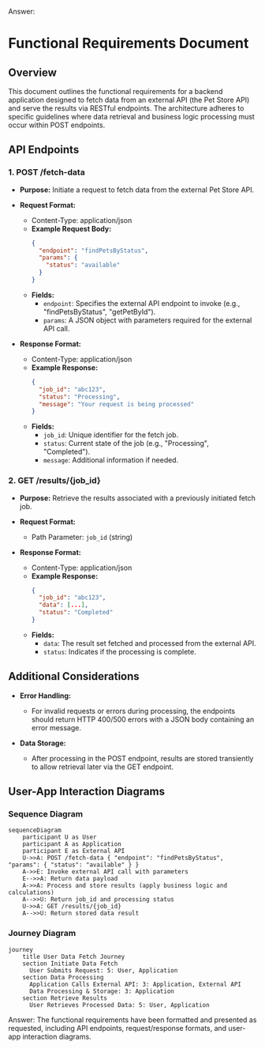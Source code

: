 Answer: 

# Functional Requirements Document

## Overview
This document outlines the functional requirements for a backend application designed to fetch data from an external API (the Pet Store API) and serve the results via RESTful endpoints. The architecture adheres to specific guidelines where data retrieval and business logic processing must occur within POST endpoints.

## API Endpoints

### 1. POST /fetch-data
- **Purpose:** Initiate a request to fetch data from the external Pet Store API.
- **Request Format:** 
  - Content-Type: application/json
  - **Example Request Body:**
    ```json
    {
      "endpoint": "findPetsByStatus",
      "params": {
        "status": "available"
      }
    }
    ```
  - **Fields:**
    - `endpoint`: Specifies the external API endpoint to invoke (e.g., "findPetsByStatus", "getPetById").
    - `params`: A JSON object with parameters required for the external API call.

- **Response Format:** 
  - Content-Type: application/json
  - **Example Response:**
    ```json
    {
      "job_id": "abc123",
      "status": "Processing",
      "message": "Your request is being processed"
    }
    ```
  - **Fields:**
    - `job_id`: Unique identifier for the fetch job.
    - `status`: Current state of the job (e.g., "Processing", "Completed").
    - `message`: Additional information if needed.

### 2. GET /results/{job_id}
- **Purpose:** Retrieve the results associated with a previously initiated fetch job.
- **Request Format:** 
  - Path Parameter: `job_id` (string)

- **Response Format:** 
  - Content-Type: application/json
  - **Example Response:**
    ```json
    {
      "job_id": "abc123",
      "data": [...],
      "status": "Completed"
    }
    ```
  - **Fields:**
    - `data`: The result set fetched and processed from the external API.
    - `status`: Indicates if the processing is complete.

## Additional Considerations
- **Error Handling:** 
  - For invalid requests or errors during processing, the endpoints should return HTTP 400/500 errors with a JSON body containing an error message.
  
- **Data Storage:** 
  - After processing in the POST endpoint, results are stored transiently to allow retrieval later via the GET endpoint.

## User-App Interaction Diagrams

### Sequence Diagram
```mermaid
sequenceDiagram
    participant U as User
    participant A as Application
    participant E as External API
    U->>A: POST /fetch-data { "endpoint": "findPetsByStatus", "params": { "status": "available" } }
    A->>E: Invoke external API call with parameters
    E-->>A: Return data payload
    A->>A: Process and store results (apply business logic and calculations)
    A-->>U: Return job_id and processing status
    U->>A: GET /results/{job_id}
    A-->>U: Return stored data result
```

### Journey Diagram
```mermaid
journey
    title User Data Fetch Journey
    section Initiate Data Fetch
      User Submits Request: 5: User, Application
    section Data Processing
      Application Calls External API: 3: Application, External API
      Data Processing & Storage: 3: Application
    section Retrieve Results
      User Retrieves Processed Data: 5: User, Application
```

Answer: The functional requirements have been formatted and presented as requested, including API endpoints, request/response formats, and user-app interaction diagrams.